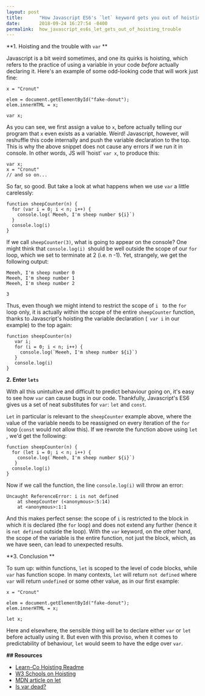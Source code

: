 ```yaml
---
layout: post
title:      "How Javascript ES6's `let` keyword gets you out of hoisting trouble"
date:       2018-09-24 16:27:54 -0400
permalink:  how_javascript_es6s_let_gets_out_of_hoisting_trouble
---
```


**1. Hoisting and the trouble with `var` **

Javascript is a bit weird sometimes, and one its quirks is hoisting, which refers to the practice of using a variable in your code *before*  actually declaring it. Here's an example of some odd-looking code that will work just fine:


```
x = "Cronut"

elem = document.getElementById("fake-donut");  
elem.innerHTML = x; 

var x;
```

As you can see, we first assign a value to `x`, before actually telling our program that `x` even exists as a variable. Weird! Javascript, however, will reshuffle this code internally and push the variable declaration to the top. This is why the above snippet does not cause any errors if we run it in console. In other words, JS will 'hoist' `var x`, to produce this: 

```
var x;
x = "Cronut"
// and so on...
```

So far, so good. But take a look at what happens when we use `var` a little carelessly: 

```
function sheepCounter(n) {
  for (var i = 0; i < n; i++) {
	console.log(`Meeeh, I'm sheep number ${i}`)
  }
  console.log(i)
}
```


If we call `sheepCounter(3)`, what is going to appear on the console? One might think that `console.log(i) `should be well outside the scope of our `for` loop, which we set to terminate at 2 (i.e. n -1). Yet, strangely, we get the following output: 

```
Meeeh, I'm sheep number 0
Meeeh, I'm sheep number 1
Meeeh, I'm sheep number 2

3
```

Thus, even though we might intend to restrict the scope of `i ` to the `for` loop only, it is actually within the scope of the entire `sheepCounter` function, thanks to Javascript's hoisting the variable declaration (` var i` in our example) to the top again: 

```
function sheepCounter(n) 
   var i;
   for (i = 0; i < n; i++) {
     console.log(`Meeeh, I'm sheep number ${i}`)
   }
   console.log(i)
}
```
**2. Enter `lets`**

With all this unintuitive and difficult to predict behaviour going on, it's easy to see how `var` can cause bugs in our code. Thankfully, Javascript's ES6 gives us a set of neat substitutes for `var`: `let` and `const`.

`Let` in particular is relevant to the `sheepCounter` example above, where the value of the variable needs to be reassigned on every iteration of the `for` loop (`const` would not allow this). If we rewrote the function above using `let `, we'd get the following:

```
function sheepCounter(n) {
  for (let i = 0; i < n; i++) {
	console.log(`Meeeh, I'm sheep number ${i}`)
   }
  console.log(i)
}
```

Now if we call the function, the line `console.log(i)` will throw an error:

```
Uncaught ReferenceError: i is not defined
    at sheepCounter (<anonymous>:5:14)
    at <anonymous>:1:1
```
And this makes perfect sense: the scope of `i` is restricted to the block in which it is declared (the `for` loop) and does not extend any further (hence it is `not defined` outside the loop). With the `var` keyword, on the other hand, the scope of the variable is the entire function, not just the block, which, as we have seen, can lead to unexpected results.

**3. Conclusion **

To sum up: within functions, `let` is scoped to the level of code blocks, while `var` has function scope. In many contexts, `let` will return `not defined` where `var` will return `undefined` or some other value, as in our first example:


```
x = "Cronut"

elem = document.getElementById("fake-donut");  
elem.innerHTML = x; 

let x;
```

Here and elsewhere, the sensible thing will be to declare either `var` or `let` before actually using it. But even with this proviso, when it comes to predictability of behaviour, `let` would seem to have the edge over `var`. 

**## Resources**
* [Learn-Co Hoisting Readme](https://learn.co/lessons/js-hoisting-readme)
* [W3 Schools on Hoisting](https://www.w3schools.com/js/js_hoisting.asp)
* [MDN article on let](https://developer.mozilla.org/en-US/docs/Web/JavaScript/Reference/Statements/let)
* [Is var dead?](https://wesbos.com/is-var-dead)

